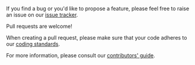 If you find a bug or you'd like to propose a feature, please feel free to raise an issue on our [issue tracker](https://github.com/cardano-foundation/cardano-wallet/issues).

Pull requests are welcome!

When creating a pull request, please make sure that your code adheres to our [coding standards](https://github.com/input-output-hk/adrestia/blob/master/docs/code/Coding-Standards.md).

For more information, please consult our [contributors' guide](https://cardano-foundation.github.io/cardano-wallet/contributing).
